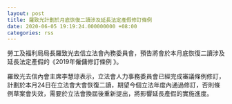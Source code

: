 ```yaml
---
layout: post
title: 羅致光計劃於月底恢復二讀涉及延長法定產假修訂條例
date: 2020-06-05 19:19:24.000000000 +08:00
categories: rss
---
```


勞工及福利局局長羅致光去信立法會內務委員會，預告將會於本月底恢復二讀涉及延長法定產假的《2019年僱傭修訂條例 》。

羅致光去信內會主席李慧琼表示，立法會人力事務委員會已經完成審議條例修訂，計劃於本月24日在立法會大會恢復二讀，期望今個立法年度內通過修訂，否則條例草案會失效，需要於立法會換屆後重新提出，將影響延長產假的實施進度。
